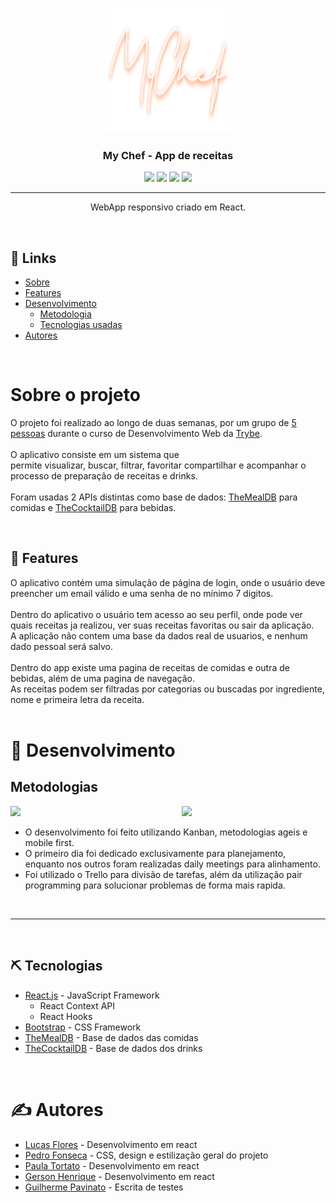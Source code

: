 <p align="center">
  <a href="" rel="noopener">
 <img width=200px height=200px src="./src/images/login4.png" alt="Project logo"></a>
</p>

<h3 align="center">My Chef - App de receitas</h3>

<div align="center">

<p align="center">
  <a href="https://github.com/LafaDev/my-chef/stargazers"><img src="https://img.shields.io/github/stars/LafaDev/my-chef?color=ffd5cd&style=for-the-badge&logo=starship"></a>
  <a href="https://github.com/LafaDev/my-chef/commits/main"><img src="https://img.shields.io/github/commits-difference/LafaDev/my-chef?base=7a2a895&head=c0197b6ec&color=d35d6e&style=for-the-badge&logo=codecov"></a>
  <a href="https://github.com/Axarva/dotfiles-2.0/network/members"><img src="https://img.shields.io/github/contributors/lafadev/my-chef?color=84afdb&style=for-the-badge&logo=git"></a>
  <a href=""><img src="https://img.shields.io/badge/Node-v16.19-red?style=for-the-badge&logo=node.js"></a>
</p>



</div>

---

<p align="center"> WebApp responsivo criado em React.
    <br> 
</p>

<br>

## 📝 Links

- [Sobre](#about)
- [Features](#feats)
- [Desenvolvimento](#deployment)
  - [Metodologia](#development)
  - [Tecnologias usadas](#built_using)
- [Autores](#authors)

<br>

# Sobre o projeto <a name = "about"></a>

O projeto foi realizado ao longo de duas semanas, por um grupo de [5 pessoas](#authors) durante o curso de Desenvolvimento Web da [Trybe](https://www.betrybe.com). <br>
<br>O aplicativo consiste em um sistema que permite visualizar, buscar, filtrar, favoritar compartilhar e acompanhar o processo de preparação de receitas e drinks. <br> <br>
Foram usadas 2 APIs distintas como base de dados: [TheMealDB](https://www.themealdb.com) para comidas e [TheCocktailDB](https://www.thecocktaildb.com/api.php) para bebidas.

<br>

## 🏁 Features <a name = "feats"></a>

O aplicativo contém uma simulação de página de login, onde o usuário deve preencher um email válido e uma senha de no mínimo 7 digitos. <br>
<br> Dentro do aplicativo o usuário tem acesso ao seu perfil, onde pode ver quais receitas ja realizou, ver suas receitas favoritas ou sair da aplicação. <br>
A aplicação não contem uma base da dados real de usuarios, e nenhum dado pessoal será salvo. 
<br> <br>
Dentro do app existe uma pagina de receitas de comidas e outra de bebidas, além de uma pagina de navegação.<br>As receitas podem ser filtradas por categorias ou buscadas por ingrediente, nome e primeira letra da receita.
<br> <br>

# 🚀 Desenvolvimento <a name = "deployment"></a>

## Metodologias
<img src="./src/images/mobile.gif" width="230" align="right"/>
<img src="./src/images/app.gif" width="700"/>

<br> 

- O desenvolvimento foi feito utilizando Kanban, metodologias ageis e mobile first.
- O primeiro dia foi dedicado exclusivamente para planejamento, enquanto nos outros foram realizadas daily meetings para alinhamento.
- Foi utilizado o Trello para divisão de tarefas, além da utilização pair programming para solucionar problemas de forma mais rapida.

<br> 
<hr>
<br>

## ⛏️ Tecnologias <a name = "built_using"></a>
- [React.js](https://www.mongodb.com/) - JavaScript Framework
  - React Context API
  - React Hooks
- [Bootstrap](https://getbootstrap.com) - CSS Framework
- [TheMealDB](https://themealdb.com) - Base de dados das comidas
- [TheCocktailDB](https://thecocktaildb.com/) - Base de dados dos drinks

<br>

# ✍️ Autores <a name = "authors"></a>

- [Lucas Flores](https://github.com/kylelobo) - Desenvolvimento em react
- [Pedro Fonseca](https://github.com/kylelobo) - CSS, design e estilização geral do projeto
- [Paula Tortato](https://github.com/kylelobo) - Desenvolvimento em react
- [Gerson Henrique](https://github.com/kylelobo) - Desenvolvimento em react
- [Guilherme Pavinato](https://github.com/kylelobo) - Escrita de testes 
